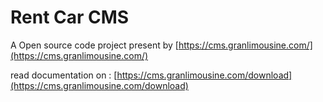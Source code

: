 # Rent Car CMS

A Open source code project present by 
[https://cms.granlimousine.com/](https://cms.granlimousine.com/)

read documentation on : [https://cms.granlimousine.com/download](https://cms.granlimousine.com/download)


